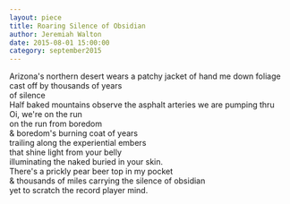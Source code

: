 ```yaml
---
layout: piece
title: Roaring Silence of Obsidian
author: Jeremiah Walton
date: 2015-08-01 15:00:00
category: september2015
---
```

Arizona's northern desert wears a patchy jacket of hand me down foliage cast off by thousands of years</br>
of silence </br>
Half baked mountains observe the asphalt arteries we are pumping thru</br>
Oi, we're on the run </br>
on the run from boredom </br>
&amp; boredom's burning coat of years</br>
trailing along the experiential embers </br>
that shine light from your belly </br>
illuminating the naked buried in your skin.</br>
There's a prickly pear beer top in my pocket </br>
&amp; thousands of miles carrying the silence of obsidian </br>
yet to scratch the record player mind.</br>